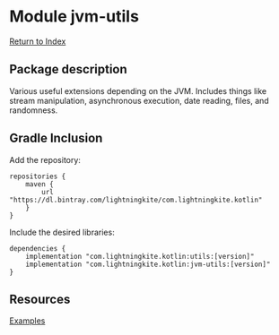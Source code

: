 # Module jvm-utils

[Return to Index](../)

## Package description

Various useful extensions depending on the JVM.
Includes things like stream manipulation, asynchronous execution, date reading, files, and randomness.

## Gradle Inclusion



Add the repository:

```
repositories {
    maven {
        url "https://dl.bintray.com/lightningkite/com.lightningkite.kotlin"
    }
}
```

Include the desired libraries:

```
dependencies {
    implementation "com.lightningkite.kotlin:utils:[version]"
    implementation "com.lightningkite.kotlin:jvm-utils:[version]"
}
```

## Resources

[Examples](https://github.com/lightningkite/lk-kotlin/tree/master/jvm-utils/src/test/kotlin/lk/kotlin/jvm/utils/example)
